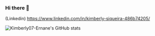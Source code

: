 ### Hi there 👋


(Linkedin) https://www.linkedin.com/in/kimberly-siqueira-486b74205/

![Kimberly07-Ernane's GitHub stats](https://github-readme-stats.vercel.app/api?username=Kimberly07-Ernane&show_icons=true&theme=onedark)

<!--
Here are some ideas to get you started:

- 🔭 I’m currently working on ...
- 🌱 I’m currently learning ...
- 👯 I’m looking to collaborate on ...
- 🤔 I’m looking for help with ...
- 💬 Ask me about ...
- 📫 How to reach me: ...
- 😄 Pronouns: ...
- ⚡ Fun fact: ...
-->
